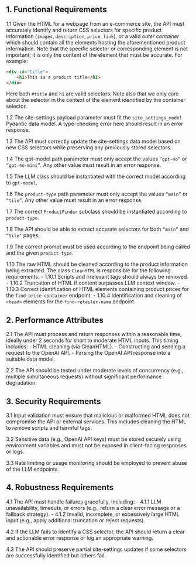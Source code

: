 ## 1. Functional Requirements

1.1 Given the HTML for a webpage from an e-commerce site, the API must accurately identify and return CSS selectors for specific product information (`images`, `description`, `price`, `link`), or a valid *outer container* which should contain all the elements hosting the aforementioned product information. Note that the specific selector or corresponding element is not important; it is only the content of the element that must be accurate. For example:

```html
<div id="title">
    <h1>This is a product title</h1>
</div>
```

Here both `#title` and `h1` are valid selectors. Note also that we only care about the selector in the context of the element identified by the container selector.

1.2 The site-settings payload parameter must fit the `site_settings_model` Pydantic data model. A type-checking error here should result in an error response.

1.3 The API must correctly update the site-settings data model based on new CSS selectors while preserving any previously stored selectors.

1.4 The gpt-model path parameter must only accept the values `“gpt-4o”` or `“gpt-4o-mini”`. Any other value must result in an error response.

1.5 The LLM class should be instantiated with the correct model according to `gpt-model`.

1.6 The `product-type` path parameter must only accept the values `“main”` or `“tile”`. Any other value must result in an error response.

1.7 The correct `ProductFinder` subclass should be instantiated according to `product-type`.

1.8 The API should be able to extract accurate selectors for both `“main”` and `“tile"` pages.

1.9 The correct prompt must be used according to the endpoint being called and the given `product-type`.

1.10 The raw HTML should be cleaned according to the product information being extracted. The class `CleanHTML` is responsible for the following requirements:
    - 1.10.1 Scripts and irrelevant tags should always be removed.
    - 1.10.2 Truncation of HTML if content surpasses LLM context window.
    - 1.10.3 Correct identification of HTML elements containing product prices for the `find-price-container` endpoint.
    - 1.10.4 Identification and cleaning of `<head>` elements for the `find-retailer-name` endpoint.

## 2. Performance Attributes

2.1 The API must process and return responses within a reasonable time, ideally under 2 seconds for short to moderate HTML inputs. This timing includes:
    - HTML cleaning (via CleanHTML).
    - Constructing and sending a request to the OpenAI API.
    - Parsing the OpenAI API response into a suitable data model.

2.2 The API should be tested under moderate levels of concurrency (e.g., multiple simultaneous requests) without significant performance degradation.

## 3. Security Requirements

3.1 Input validation must ensure that malicious or malformed HTML does not compromise the API or external services. This includes cleaning the HTML to remove scripts and harmful tags.

3.2 Sensitive data (e.g., OpenAI API keys) must be stored securely using environment variables and must not be exposed in client-facing responses or logs.

3.3 Rate limiting or usage monitoring should be employed to prevent abuse of the LLM endpoints.



## 4. Robustness Requirements

4.1 The API must handle failures gracefully, including:
    - 4.1.1 LLM unavailability, timeouts, or errors (e.g., return a clear error message or a fallback strategy).
    - 4.1.2 Invalid, incomplete, or excessively large HTML input (e.g., apply additional truncation or reject requests).

4.2 If the LLM fails to identify a CSS selector, the API should return a clear and actionable error response or log an appropriate warning.

4.3 The API should preserve partial site-settings updates if some selectors are successfully identified but others fail.
